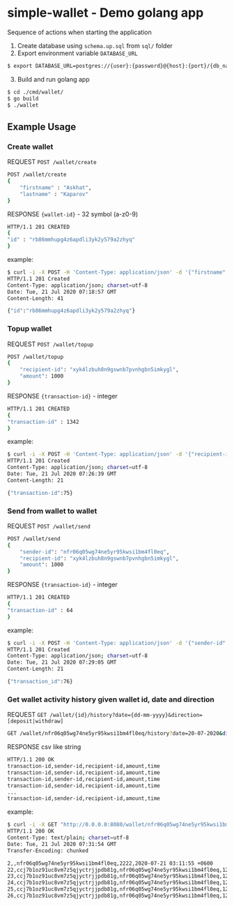 # simple-wallet - Demo golang app

Sequence of actions when starting the application

1. Create database using `schema.up.sql` from `sql/` folder
2. Export environment variable `DATABASE_URL`
```bash
$ export DATABASE_URL=postgres://{user}:{password}@{host}:{port}/{db_name}
```
3.  Build and run golang app
```bash
$ cd ./cmd/wallet/
$ go build 
$ ./wallet
```

## Example Usage
### Create wallet

REQUEST `POST /wallet/create`

```bash
POST /wallet/create
{
    "firstname" : "Askhat",
    "lastname" : "Kaparov"
}
```
RESPONSE  `{wallet-id}`  - 32 symbol (a-z0-9)
```bash
HTTP/1.1 201 CREATED
{
"id" : "rb86mmhupg4z6apdli3yk2y579a2zhyq"
}
```


example:
```bash
$ curl -i -X POST -H 'Content-Type: application/json' -d '{"firstname": "Askhat", "lastname": "Kaparov"}' http://0.0.0.0:8080/wallet/create
HTTP/1.1 201 Created
Content-Type: application/json; charset=utf-8
Date: Tue, 21 Jul 2020 07:18:57 GMT
Content-Length: 41

{"id":"rb86mmhupg4z6apdli3yk2y579a2zhyq"}
```
### Topup wallet

REQUEST `POST /wallet/topup`

```bash
POST /wallet/topup
{
    "recipient-id": "xyk4lzbuh8n9gswnb7pvnhgbn5imkygl",
    "amount": 1000
}
```
RESPONSE  `{transaction-id}`  - integer
```bash
HTTP/1.1 201 CREATED
{
"transaction-id" : 1342
}
```


example:
```bash
$ curl -i -X POST -H 'Content-Type: application/json' -d '{"recipient-id": "xyk4lzbuh8n9gswnb7pvnhgbn5imkygl", "amount": 1000}' http://0.0.0.0:8080/wallet/topup
HTTP/1.1 201 Created
Content-Type: application/json; charset=utf-8
Date: Tue, 21 Jul 2020 07:26:39 GMT
Content-Length: 21

{"transaction-id":75}
```

### Send from wallet to wallet

REQUEST `POST /wallet/send`

```bash
POST /wallet/send
{
    "sender-id": "nfr06q05wg74ne5yr95kwsi1bm4fl0eq",
    "recipient-id": "xyk4lzbuh8n9gswnb7pvnhgbn5imkygl",
    "amount": 1000
}
```
RESPONSE  `{transaction-id}`  - integer
```bash
HTTP/1.1 201 CREATED
{
"transaction-id" : 64
}
```


example:

```bash
$ curl -i -X POST -H 'Content-Type: application/json' -d '{"sender-id":"nfr06q05wg74ne5yr95kwsi1bm4fl0eq", "recipient-id": "ccj7b1oz91uc8vm7z5qjyctrjjpdb81g", "amount": 5}' http://0.0.0.0:8080/wallet/send
HTTP/1.1 201 Created
Content-Type: application/json; charset=utf-8
Date: Tue, 21 Jul 2020 07:29:05 GMT
Content-Length: 21

{"transaction_id":76}
```
### Get wallet activity history given wallet id, date and direction


REQUEST `GET /wallet/{id}/history?date={dd-mm-yyyy}&direction=[deposit|withdraw]`

```bash
GET /wallet/nfr06q05wg74ne5yr95kwsi1bm4fl0eq/history?date=20-07-2020&direction=deposit
```
RESPONSE  csv like string
```bash
HTTP/1.1 200 OK
transaction-id,sender-id,recipient-id,amount,time
transaction-id,sender-id,recipient-id,amount,time
transaction-id,sender-id,recipient-id,amount,time
transaction-id,sender-id,recipient-id,amount,time
...
transaction-id,sender-id,recipient-id,amount,time

```


example:


```bash
$ curl -i -X GET "http://0.0.0.0:8080/wallet/nfr06q05wg74ne5yr95kwsi1bm4fl0eq/history?date=20-07-2020&direction=deposit"
HTTP/1.1 200 OK
Content-Type: text/plain; charset=utf-8
Date: Tue, 21 Jul 2020 07:31:54 GMT
Transfer-Encoding: chunked

2,,nfr06q05wg74ne5yr95kwsi1bm4fl0eq,2222,2020-07-21 03:11:55 +0600
22,ccj7b1oz91uc8vm7z5qjyctrjjpdb81g,nfr06q05wg74ne5yr95kwsi1bm4fl0eq,123,2020-07-21 03:16:38 +0600
23,ccj7b1oz91uc8vm7z5qjyctrjjpdb81g,nfr06q05wg74ne5yr95kwsi1bm4fl0eq,123,2020-07-21 03:16:42 +0600
24,ccj7b1oz91uc8vm7z5qjyctrjjpdb81g,nfr06q05wg74ne5yr95kwsi1bm4fl0eq,123,2020-07-21 03:16:43 +0600
25,ccj7b1oz91uc8vm7z5qjyctrjjpdb81g,nfr06q05wg74ne5yr95kwsi1bm4fl0eq,123,2020-07-21 03:16:45 +0600
26,ccj7b1oz91uc8vm7z5qjyctrjjpdb81g,nfr06q05wg74ne5yr95kwsi1bm4fl0eq,123,2020-07-21 03:16:46 +0600
```
